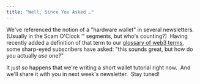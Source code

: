 ```yaml
---
title: "Well, Since You Asked …"
---
```

We've referenced the notion of a "hardware wallet" in several newsletters.  (Usually in the Scam O'Clock ™ segments, but who's counting?)  Having recently added a definition of that term to our [glossary of web3 terms](https://www.blockandmortar.xyz/glossary), some sharp-eyed subscribers have asked: "this sounds great, but how do you actually _use_ one?"

It just so happens that we're writing a short wallet tutorial right now.  And we'll share it with you in next week's newsletter.  Stay tuned!